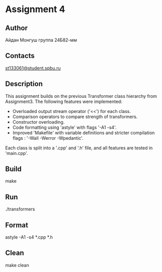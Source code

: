 # Assignment 4

## Author
Айдан Монгуш группа 24Б82-мм

## Contacts
st133061@student.spbu.ru

## Description
This assignment builds on the previous Transformer class hierarchy from Assignment3.
The following features were implemented:

- Overloaded output stream operator ('<<') for each class.
- Comparison operators to compare strength of transformers.
- Constructor overloading.
- Code formatting using 'astyle' with flags '-A1 -s4'.
- Improved 'Makefile' with variable definitions and stricter compilation flags :
  '-Wall -Werror -Wpedantic'.

Each class is split into a '.cpp' and '.h' file, and all features are tested in 'main.cpp'.

## Build
make

## Run
./transformers

## Format
astyle -A1 -s4 *.cpp *.h

## Clean

make clean
